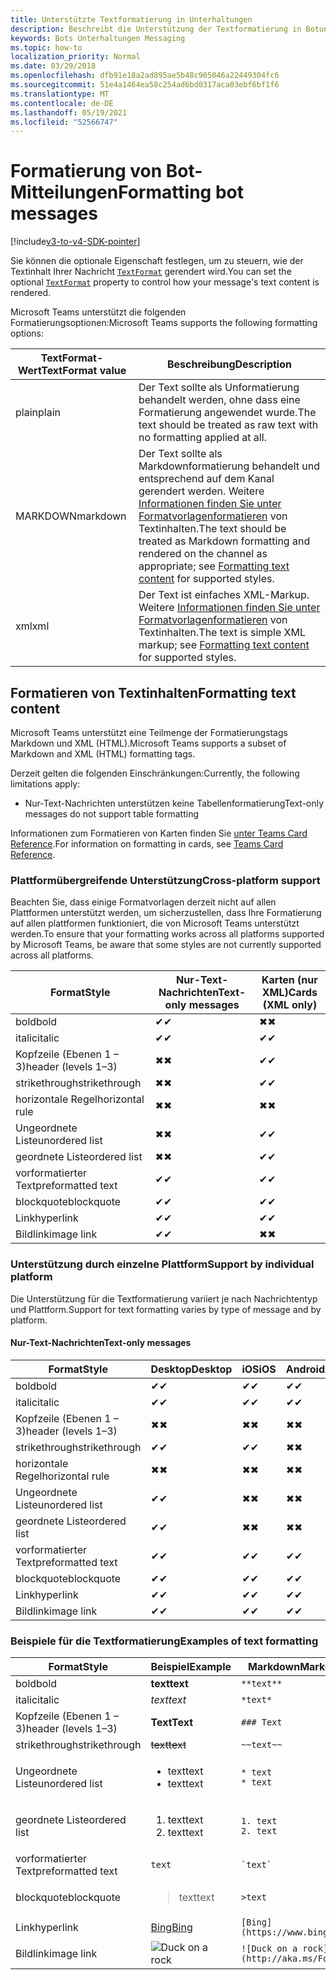 ```yaml
---
title: Unterstützte Textformatierung in Unterhaltungen
description: Beschreibt die Unterstützung der Textformatierung in Botunterhaltungen
keywords: Bots Unterhaltungen Messaging
ms.topic: how-to
localization_priority: Normal
ms.date: 03/29/2018
ms.openlocfilehash: dfb91e18a2ad895ae5b48c905046a22449304fc6
ms.sourcegitcommit: 51e4a1464ea58c254ad6bd0317aca03ebf6bf1f6
ms.translationtype: MT
ms.contentlocale: de-DE
ms.lasthandoff: 05/19/2021
ms.locfileid: "52566747"
---
```

# <a name="formatting-bot-messages"></a><span data-ttu-id="7709e-104">Formatierung von Bot-Mitteilungen</span><span class="sxs-lookup"><span data-stu-id="7709e-104">Formatting bot messages</span></span>

[!include[v3-to-v4-SDK-pointer](~/includes/v3-to-v4-pointer-bots.md)]

<span data-ttu-id="7709e-105">Sie können die optionale Eigenschaft festlegen, um zu steuern, wie der Textinhalt Ihrer Nachricht [`TextFormat`](/bot-framework/dotnet/bot-builder-dotnet-create-messages#customizing-a-message) gerendert wird.</span><span class="sxs-lookup"><span data-stu-id="7709e-105">You can set the optional [`TextFormat`](/bot-framework/dotnet/bot-builder-dotnet-create-messages#customizing-a-message) property to control how your message's text content is rendered.</span></span>

<span data-ttu-id="7709e-106">Microsoft Teams unterstützt die folgenden Formatierungsoptionen:</span><span class="sxs-lookup"><span data-stu-id="7709e-106">Microsoft Teams supports the following formatting options:</span></span>

| <span data-ttu-id="7709e-107">TextFormat-Wert</span><span class="sxs-lookup"><span data-stu-id="7709e-107">TextFormat value</span></span> | <span data-ttu-id="7709e-108">Beschreibung</span><span class="sxs-lookup"><span data-stu-id="7709e-108">Description</span></span> |
| --- | --- |
| <span data-ttu-id="7709e-109">plain</span><span class="sxs-lookup"><span data-stu-id="7709e-109">plain</span></span> | <span data-ttu-id="7709e-110">Der Text sollte als Unformatierung behandelt werden, ohne dass eine Formatierung angewendet wurde.</span><span class="sxs-lookup"><span data-stu-id="7709e-110">The text should be treated as raw text with no formatting applied at all.</span></span> |
| <span data-ttu-id="7709e-111">MARKDOWN</span><span class="sxs-lookup"><span data-stu-id="7709e-111">markdown</span></span> | <span data-ttu-id="7709e-112">Der Text sollte als Markdownformatierung behandelt und entsprechend auf dem Kanal gerendert werden. Weitere [Informationen finden Sie unter Formatvorlagenformatieren](#formatting-text-content) von Textinhalten.</span><span class="sxs-lookup"><span data-stu-id="7709e-112">The text should be treated as Markdown formatting and rendered on the channel as appropriate; see [Formatting text content](#formatting-text-content) for supported styles.</span></span> |
| <span data-ttu-id="7709e-113">xml</span><span class="sxs-lookup"><span data-stu-id="7709e-113">xml</span></span> | <span data-ttu-id="7709e-114">Der Text ist einfaches XML-Markup. Weitere [Informationen finden Sie unter Formatvorlagenformatieren](#formatting-text-content) von Textinhalten.</span><span class="sxs-lookup"><span data-stu-id="7709e-114">The text is simple XML markup; see [Formatting text content](#formatting-text-content) for supported styles.</span></span> |

## <a name="formatting-text-content"></a><span data-ttu-id="7709e-115">Formatieren von Textinhalten</span><span class="sxs-lookup"><span data-stu-id="7709e-115">Formatting text content</span></span>

<span data-ttu-id="7709e-116">Microsoft Teams unterstützt eine Teilmenge der Formatierungstags Markdown und XML (HTML).</span><span class="sxs-lookup"><span data-stu-id="7709e-116">Microsoft Teams supports a subset of Markdown and XML (HTML) formatting tags.</span></span>

<span data-ttu-id="7709e-117">Derzeit gelten die folgenden Einschränkungen:</span><span class="sxs-lookup"><span data-stu-id="7709e-117">Currently, the following limitations apply:</span></span>

* <span data-ttu-id="7709e-118">Nur-Text-Nachrichten unterstützen keine Tabellenformatierung</span><span class="sxs-lookup"><span data-stu-id="7709e-118">Text-only messages do not support table formatting</span></span>

<span data-ttu-id="7709e-119">Informationen zum Formatieren von Karten finden Sie [unter Teams Card Reference](~/task-modules-and-cards/cards/cards-reference.md).</span><span class="sxs-lookup"><span data-stu-id="7709e-119">For information on formatting in cards, see [Teams Card Reference](~/task-modules-and-cards/cards/cards-reference.md).</span></span>

### <a name="cross-platform-support"></a><span data-ttu-id="7709e-120">Plattformübergreifende Unterstützung</span><span class="sxs-lookup"><span data-stu-id="7709e-120">Cross-platform support</span></span>

<span data-ttu-id="7709e-121">Beachten Sie, dass einige Formatvorlagen derzeit nicht auf allen Plattformen unterstützt werden, um sicherzustellen, dass Ihre Formatierung auf allen plattformen funktioniert, die von Microsoft Teams unterstützt werden.</span><span class="sxs-lookup"><span data-stu-id="7709e-121">To ensure that your formatting works across all platforms supported by Microsoft Teams, be aware that some styles are not currently supported across all platforms.</span></span>

| <span data-ttu-id="7709e-122">Format</span><span class="sxs-lookup"><span data-stu-id="7709e-122">Style</span></span>                     | <span data-ttu-id="7709e-123">Nur-Text-Nachrichten</span><span class="sxs-lookup"><span data-stu-id="7709e-123">Text-only messages</span></span> | <span data-ttu-id="7709e-124">Karten (nur XML)</span><span class="sxs-lookup"><span data-stu-id="7709e-124">Cards (XML only)</span></span> |
|---------------------------|--------------------|------------------|
| <span data-ttu-id="7709e-125">bold</span><span class="sxs-lookup"><span data-stu-id="7709e-125">bold</span></span>                      | <span data-ttu-id="7709e-126">✔</span><span class="sxs-lookup"><span data-stu-id="7709e-126">✔</span></span>                  | <span data-ttu-id="7709e-127">✖</span><span class="sxs-lookup"><span data-stu-id="7709e-127">✖</span></span>                |
| <span data-ttu-id="7709e-128">italic</span><span class="sxs-lookup"><span data-stu-id="7709e-128">italic</span></span>                    | <span data-ttu-id="7709e-129">✔</span><span class="sxs-lookup"><span data-stu-id="7709e-129">✔</span></span>                  | <span data-ttu-id="7709e-130">✔</span><span class="sxs-lookup"><span data-stu-id="7709e-130">✔</span></span>                |
| <span data-ttu-id="7709e-131">Kopfzeile (Ebenen 1 &ndash; 3)</span><span class="sxs-lookup"><span data-stu-id="7709e-131">header (levels 1&ndash;3)</span></span> | <span data-ttu-id="7709e-132">✖</span><span class="sxs-lookup"><span data-stu-id="7709e-132">✖</span></span>                  | <span data-ttu-id="7709e-133">✔</span><span class="sxs-lookup"><span data-stu-id="7709e-133">✔</span></span>                |
| <span data-ttu-id="7709e-134">strikethrough</span><span class="sxs-lookup"><span data-stu-id="7709e-134">strikethrough</span></span>             | <span data-ttu-id="7709e-135">✖</span><span class="sxs-lookup"><span data-stu-id="7709e-135">✖</span></span>                  | <span data-ttu-id="7709e-136">✔</span><span class="sxs-lookup"><span data-stu-id="7709e-136">✔</span></span>                |
| <span data-ttu-id="7709e-137">horizontale Regel</span><span class="sxs-lookup"><span data-stu-id="7709e-137">horizontal rule</span></span>           | <span data-ttu-id="7709e-138">✖</span><span class="sxs-lookup"><span data-stu-id="7709e-138">✖</span></span>                  | <span data-ttu-id="7709e-139">✖</span><span class="sxs-lookup"><span data-stu-id="7709e-139">✖</span></span>                |
| <span data-ttu-id="7709e-140">Ungeordnete Liste</span><span class="sxs-lookup"><span data-stu-id="7709e-140">unordered list</span></span>            | <span data-ttu-id="7709e-141">✖</span><span class="sxs-lookup"><span data-stu-id="7709e-141">✖</span></span>                  | <span data-ttu-id="7709e-142">✔</span><span class="sxs-lookup"><span data-stu-id="7709e-142">✔</span></span>                |
| <span data-ttu-id="7709e-143">geordnete Liste</span><span class="sxs-lookup"><span data-stu-id="7709e-143">ordered list</span></span>              | <span data-ttu-id="7709e-144">✖</span><span class="sxs-lookup"><span data-stu-id="7709e-144">✖</span></span>                  | <span data-ttu-id="7709e-145">✔</span><span class="sxs-lookup"><span data-stu-id="7709e-145">✔</span></span>                |
| <span data-ttu-id="7709e-146">vorformatierter Text</span><span class="sxs-lookup"><span data-stu-id="7709e-146">preformatted text</span></span>         | <span data-ttu-id="7709e-147">✔</span><span class="sxs-lookup"><span data-stu-id="7709e-147">✔</span></span>                  | <span data-ttu-id="7709e-148">✔</span><span class="sxs-lookup"><span data-stu-id="7709e-148">✔</span></span>                |
| <span data-ttu-id="7709e-149">blockquote</span><span class="sxs-lookup"><span data-stu-id="7709e-149">blockquote</span></span>                | <span data-ttu-id="7709e-150">✔</span><span class="sxs-lookup"><span data-stu-id="7709e-150">✔</span></span>                  | <span data-ttu-id="7709e-151">✔</span><span class="sxs-lookup"><span data-stu-id="7709e-151">✔</span></span>                |
| <span data-ttu-id="7709e-152">Link</span><span class="sxs-lookup"><span data-stu-id="7709e-152">hyperlink</span></span>                 | <span data-ttu-id="7709e-153">✔</span><span class="sxs-lookup"><span data-stu-id="7709e-153">✔</span></span>                  | <span data-ttu-id="7709e-154">✔</span><span class="sxs-lookup"><span data-stu-id="7709e-154">✔</span></span>                |
| <span data-ttu-id="7709e-155">Bildlink</span><span class="sxs-lookup"><span data-stu-id="7709e-155">image link</span></span>                | <span data-ttu-id="7709e-156">✔</span><span class="sxs-lookup"><span data-stu-id="7709e-156">✔</span></span>                  | <span data-ttu-id="7709e-157">✖</span><span class="sxs-lookup"><span data-stu-id="7709e-157">✖</span></span>                |

### <a name="support-by-individual-platform"></a><span data-ttu-id="7709e-158">Unterstützung durch einzelne Plattform</span><span class="sxs-lookup"><span data-stu-id="7709e-158">Support by individual platform</span></span>

<span data-ttu-id="7709e-159">Die Unterstützung für die Textformatierung variiert je nach Nachrichtentyp und Plattform.</span><span class="sxs-lookup"><span data-stu-id="7709e-159">Support for text formatting varies by type of message and by platform.</span></span>

#### <a name="text-only-messages"></a><span data-ttu-id="7709e-160">Nur-Text-Nachrichten</span><span class="sxs-lookup"><span data-stu-id="7709e-160">Text-only messages</span></span>

| <span data-ttu-id="7709e-161">Format</span><span class="sxs-lookup"><span data-stu-id="7709e-161">Style</span></span>                     | <span data-ttu-id="7709e-162">Desktop</span><span class="sxs-lookup"><span data-stu-id="7709e-162">Desktop</span></span> | <span data-ttu-id="7709e-163">iOS</span><span class="sxs-lookup"><span data-stu-id="7709e-163">iOS</span></span> | <span data-ttu-id="7709e-164">Android</span><span class="sxs-lookup"><span data-stu-id="7709e-164">Android</span></span> |
|---------------------------|---------|-----|---------|
| <span data-ttu-id="7709e-165">bold</span><span class="sxs-lookup"><span data-stu-id="7709e-165">bold</span></span>                      | <span data-ttu-id="7709e-166">✔</span><span class="sxs-lookup"><span data-stu-id="7709e-166">✔</span></span>       | <span data-ttu-id="7709e-167">✔</span><span class="sxs-lookup"><span data-stu-id="7709e-167">✔</span></span>   | <span data-ttu-id="7709e-168">✔</span><span class="sxs-lookup"><span data-stu-id="7709e-168">✔</span></span>       |
| <span data-ttu-id="7709e-169">italic</span><span class="sxs-lookup"><span data-stu-id="7709e-169">italic</span></span>                    | <span data-ttu-id="7709e-170">✔</span><span class="sxs-lookup"><span data-stu-id="7709e-170">✔</span></span>       | <span data-ttu-id="7709e-171">✔</span><span class="sxs-lookup"><span data-stu-id="7709e-171">✔</span></span>   | <span data-ttu-id="7709e-172">✔</span><span class="sxs-lookup"><span data-stu-id="7709e-172">✔</span></span>       |
| <span data-ttu-id="7709e-173">Kopfzeile (Ebenen 1 &ndash; 3)</span><span class="sxs-lookup"><span data-stu-id="7709e-173">header (levels 1&ndash;3)</span></span> | <span data-ttu-id="7709e-174">✖</span><span class="sxs-lookup"><span data-stu-id="7709e-174">✖</span></span>       | <span data-ttu-id="7709e-175">✖</span><span class="sxs-lookup"><span data-stu-id="7709e-175">✖</span></span>   | <span data-ttu-id="7709e-176">✖</span><span class="sxs-lookup"><span data-stu-id="7709e-176">✖</span></span>       |
| <span data-ttu-id="7709e-177">strikethrough</span><span class="sxs-lookup"><span data-stu-id="7709e-177">strikethrough</span></span>             | <span data-ttu-id="7709e-178">✔</span><span class="sxs-lookup"><span data-stu-id="7709e-178">✔</span></span>       | <span data-ttu-id="7709e-179">✔</span><span class="sxs-lookup"><span data-stu-id="7709e-179">✔</span></span>   | <span data-ttu-id="7709e-180">✖</span><span class="sxs-lookup"><span data-stu-id="7709e-180">✖</span></span>       |
| <span data-ttu-id="7709e-181">horizontale Regel</span><span class="sxs-lookup"><span data-stu-id="7709e-181">horizontal rule</span></span>           | <span data-ttu-id="7709e-182">✖</span><span class="sxs-lookup"><span data-stu-id="7709e-182">✖</span></span>       | <span data-ttu-id="7709e-183">✖</span><span class="sxs-lookup"><span data-stu-id="7709e-183">✖</span></span>   | <span data-ttu-id="7709e-184">✖</span><span class="sxs-lookup"><span data-stu-id="7709e-184">✖</span></span>       |
| <span data-ttu-id="7709e-185">Ungeordnete Liste</span><span class="sxs-lookup"><span data-stu-id="7709e-185">unordered list</span></span>            | <span data-ttu-id="7709e-186">✔</span><span class="sxs-lookup"><span data-stu-id="7709e-186">✔</span></span>       | <span data-ttu-id="7709e-187">✖</span><span class="sxs-lookup"><span data-stu-id="7709e-187">✖</span></span>   | <span data-ttu-id="7709e-188">✖</span><span class="sxs-lookup"><span data-stu-id="7709e-188">✖</span></span>       |
| <span data-ttu-id="7709e-189">geordnete Liste</span><span class="sxs-lookup"><span data-stu-id="7709e-189">ordered list</span></span>              | <span data-ttu-id="7709e-190">✔</span><span class="sxs-lookup"><span data-stu-id="7709e-190">✔</span></span>       | <span data-ttu-id="7709e-191">✖</span><span class="sxs-lookup"><span data-stu-id="7709e-191">✖</span></span>   | <span data-ttu-id="7709e-192">✖</span><span class="sxs-lookup"><span data-stu-id="7709e-192">✖</span></span>       |
| <span data-ttu-id="7709e-193">vorformatierter Text</span><span class="sxs-lookup"><span data-stu-id="7709e-193">preformatted text</span></span>         | <span data-ttu-id="7709e-194">✔</span><span class="sxs-lookup"><span data-stu-id="7709e-194">✔</span></span>       | <span data-ttu-id="7709e-195">✔</span><span class="sxs-lookup"><span data-stu-id="7709e-195">✔</span></span>   | <span data-ttu-id="7709e-196">✔</span><span class="sxs-lookup"><span data-stu-id="7709e-196">✔</span></span>       |
| <span data-ttu-id="7709e-197">blockquote</span><span class="sxs-lookup"><span data-stu-id="7709e-197">blockquote</span></span>                | <span data-ttu-id="7709e-198">✔</span><span class="sxs-lookup"><span data-stu-id="7709e-198">✔</span></span>       | <span data-ttu-id="7709e-199">✔</span><span class="sxs-lookup"><span data-stu-id="7709e-199">✔</span></span>   | <span data-ttu-id="7709e-200">✔</span><span class="sxs-lookup"><span data-stu-id="7709e-200">✔</span></span>       |
| <span data-ttu-id="7709e-201">Link</span><span class="sxs-lookup"><span data-stu-id="7709e-201">hyperlink</span></span>                 | <span data-ttu-id="7709e-202">✔</span><span class="sxs-lookup"><span data-stu-id="7709e-202">✔</span></span>       | <span data-ttu-id="7709e-203">✔</span><span class="sxs-lookup"><span data-stu-id="7709e-203">✔</span></span>   | <span data-ttu-id="7709e-204">✔</span><span class="sxs-lookup"><span data-stu-id="7709e-204">✔</span></span>       |
| <span data-ttu-id="7709e-205">Bildlink</span><span class="sxs-lookup"><span data-stu-id="7709e-205">image link</span></span>                | <span data-ttu-id="7709e-206">✔</span><span class="sxs-lookup"><span data-stu-id="7709e-206">✔</span></span>       | <span data-ttu-id="7709e-207">✔</span><span class="sxs-lookup"><span data-stu-id="7709e-207">✔</span></span>   | <span data-ttu-id="7709e-208">✔</span><span class="sxs-lookup"><span data-stu-id="7709e-208">✔</span></span>       |

### <a name="examples-of-text-formatting"></a><span data-ttu-id="7709e-209">Beispiele für die Textformatierung</span><span class="sxs-lookup"><span data-stu-id="7709e-209">Examples of text formatting</span></span>

| <span data-ttu-id="7709e-210">Format</span><span class="sxs-lookup"><span data-stu-id="7709e-210">Style</span></span> | <span data-ttu-id="7709e-211">Beispiel</span><span class="sxs-lookup"><span data-stu-id="7709e-211">Example</span></span> | <span data-ttu-id="7709e-212">Markdown</span><span class="sxs-lookup"><span data-stu-id="7709e-212">Markdown</span></span> | <span data-ttu-id="7709e-213">XML (HTML)</span><span class="sxs-lookup"><span data-stu-id="7709e-213">XML (HTML)</span></span> |
| --- | --- | --- | --- |
| <span data-ttu-id="7709e-214">bold</span><span class="sxs-lookup"><span data-stu-id="7709e-214">bold</span></span> | <span data-ttu-id="7709e-215">**text**</span><span class="sxs-lookup"><span data-stu-id="7709e-215">**text**</span></span> | `**text**` | `<strong>text</strong>` |
| <span data-ttu-id="7709e-216">italic</span><span class="sxs-lookup"><span data-stu-id="7709e-216">italic</span></span> | <span data-ttu-id="7709e-217">*text*</span><span class="sxs-lookup"><span data-stu-id="7709e-217">*text*</span></span> | `*text*` | `<em>text</em>` |
| <span data-ttu-id="7709e-218">Kopfzeile (Ebenen 1 &ndash; 3)</span><span class="sxs-lookup"><span data-stu-id="7709e-218">header (levels 1&ndash;3)</span></span> | <span data-ttu-id="7709e-219">**Text**</span><span class="sxs-lookup"><span data-stu-id="7709e-219">**Text**</span></span> | `### Text` | `<h3>Text</h3>` |
| <span data-ttu-id="7709e-220">strikethrough</span><span class="sxs-lookup"><span data-stu-id="7709e-220">strikethrough</span></span> | <span data-ttu-id="7709e-221">~~text~~</span><span class="sxs-lookup"><span data-stu-id="7709e-221">~~text~~</span></span> | `~~text~~` | `<strike>text</strike>` |
| <span data-ttu-id="7709e-222">Ungeordnete Liste</span><span class="sxs-lookup"><span data-stu-id="7709e-222">unordered list</span></span> | <ul><li><span data-ttu-id="7709e-223">text</span><span class="sxs-lookup"><span data-stu-id="7709e-223">text</span></span></li><li><span data-ttu-id="7709e-224">text</span><span class="sxs-lookup"><span data-stu-id="7709e-224">text</span></span></li></ul> | `* text`<br>`* text` | `<ul><li>text</li><li>text</li></ul>` |
| <span data-ttu-id="7709e-225">geordnete Liste</span><span class="sxs-lookup"><span data-stu-id="7709e-225">ordered list</span></span> | <ol><li><span data-ttu-id="7709e-226">text</span><span class="sxs-lookup"><span data-stu-id="7709e-226">text</span></span></li><li><span data-ttu-id="7709e-227">text</span><span class="sxs-lookup"><span data-stu-id="7709e-227">text</span></span></li></ol> | `1. text`<br>`2. text` | `<ol><li>text</li><li>text</li></ol>` |
| <span data-ttu-id="7709e-228">vorformatierter Text</span><span class="sxs-lookup"><span data-stu-id="7709e-228">preformatted text</span></span> | `text` | `` `text` `` | `<pre>text</pre>` |
| <span data-ttu-id="7709e-229">blockquote</span><span class="sxs-lookup"><span data-stu-id="7709e-229">blockquote</span></span> | <blockquote><span data-ttu-id="7709e-230">text</span><span class="sxs-lookup"><span data-stu-id="7709e-230">text</span></span></blockquote> | `>text` | `<blockquote>text</blockquote>` |
| <span data-ttu-id="7709e-231">Link</span><span class="sxs-lookup"><span data-stu-id="7709e-231">hyperlink</span></span> | [<span data-ttu-id="7709e-232">Bing</span><span class="sxs-lookup"><span data-stu-id="7709e-232">Bing</span></span>](https://www.bing.com/) | `[Bing](https://www.bing.com/)` | `<a href="https://www.bing.com/">Bing</a>` |
| <span data-ttu-id="7709e-233">Bildlink</span><span class="sxs-lookup"><span data-stu-id="7709e-233">image link</span></span> | <img src="https://aka.ms/Fo983c" alt="Duck on a rock"></img> | `![Duck on a rock](http://aka.ms/Fo983c)` | `<img src="https://aka.ms/Fo983c" alt="Duck on a rock"></img>` |
